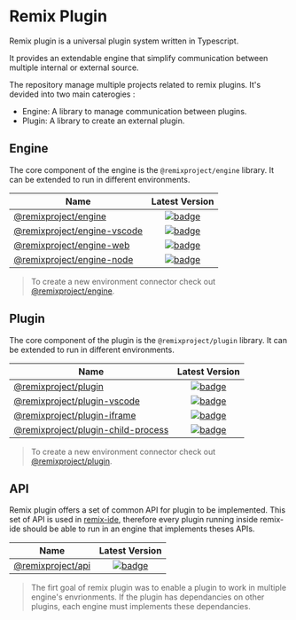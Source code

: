 # Remix Plugin

Remix plugin is a universal plugin system written in Typescript.

It provides an extendable engine that simplify communication between multiple internal or external source.


The repository manage multiple projects related to remix plugins. It's devided into two main caterogies : 
- Engine: A library to manage communication between plugins. 
- Plugin: A library to create an external plugin.

## Engine

The core component of the engine is the `@remixproject/engine` library. It can be extended to run in different environments.

| Name                                                                     | Latest Version       |
| ------------------------------------------------------------------------ | :------------------: |
| [@remixproject/engine](/packages/engine/core)                            | [![badge](https://img.shields.io/npm/v/@remixproject/engine.svg?style=flat-square)](https://www.npmjs.com/package/@remixproject/engine) |
| [@remixproject/engine-vscode](/packages/engine/vscode)                   | [![badge](https://img.shields.io/npm/v/@remixproject/engine-vscode.svg?style=flat-square)](https://www.npmjs.com/package/@remixproject/engine-vscode) |
| [@remixproject/engine-web](/packages/engine/web)                         | [![badge](https://img.shields.io/npm/v/@remixproject/engine-web.svg?style=flat-square)](https://www.npmjs.com/package/@remixproject/engine-web) |
| [@remixproject/engine-node](/packages/engine/node)                       | [![badge](https://img.shields.io/npm/v/@remixproject/engine-node.svg?style=flat-square)](https://www.npmjs.com/package/@remixproject/engine-node) |

> To create a new environment connector check out [@remixproject/engine](/packages/engine/core). 


## Plugin

The core component of the plugin is the `@remixproject/plugin` library. It can be extended to run in different environments.

| Name                                                                     | Latest Version       |
| ------------------------------------------------------------------------ | :------------------: |
| [@remixproject/plugin](/packages/plugin/core)                            | [![badge](https://img.shields.io/npm/v/@remixproject/plugin.svg?style=flat-square)](https://www.npmjs.com/package/@remixproject/plugin) |
| [@remixproject/plugin-vscode](/packages/plugin/vscode)                   | [![badge](https://img.shields.io/npm/v/@remixproject/plugin-vscode.svg?style=flat-square)](https://www.npmjs.com/package/@remixproject/plugin-vscode) |
| [@remixproject/plugin-iframe](/packages/plugin/iframe)                         | [![badge](https://img.shields.io/npm/v/@remixproject/plugin-iframe.svg?style=flat-square)](https://www.npmjs.com/package/@remixproject/plugin-iframe) |
| [@remixproject/plugin-child-process](/packages/plugin/child-process)                       | [![badge](https://img.shields.io/npm/v/@remixproject/plugin-child-process.svg?style=flat-square)](https://www.npmjs.com/package/@remixproject/plugin-child-process) |

> To create a new environment connector check out [@remixproject/plugin](/packages/plugin/core). 


## API

Remix plugin offers a set of common API for plugin to be implemented. This set of API is used in [remix-ide](https://remix.ethereum.org), therefore every plugin running inside remix-ide should be able to run in an engine that implements theses APIs.

| Name                               | Latest Version       |
| ---------------------------------- | :------------------: |
| [@remixproject/api](/packages/api) | [![badge](https://img.shields.io/npm/v/@remixproject/api.svg?style=flat-square)](https://www.npmjs.com/package/@remixproject/api)



> The firt goal of remix plugin was to enable a plugin to work in multiple engine's envrionments. If the plugin has dependancies on other plugins, each engine must implements these dependancies.